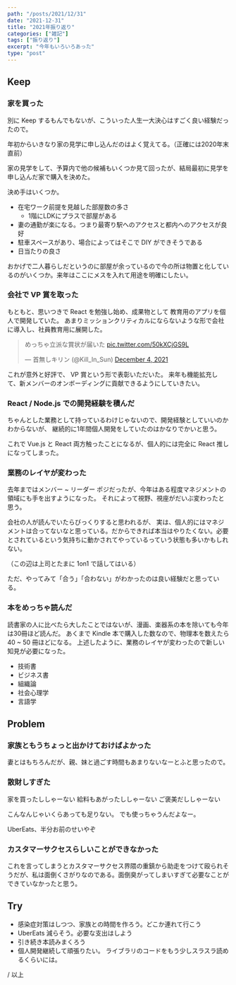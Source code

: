 ```yaml
---
path: "/posts/2021/12/31"
date: "2021-12-31"
title: "2021年振り返り"
categories: ["雑記"]
tags: ["振り返り"]
excerpt: "今年もいろいろあった"
type: "post"
---
```


## Keep

###  家を買った

別に Keep するもんでもないが、こういった人生一大決心はすごく良い経験だったので。

年初からいきなり家の見学に申し込んだのはよく覚えてる。（正確には2020年末直前）

家の見学をして、予算内で他の候補もいくつか見て回ったが、結局最初に見学を申し込んだ家で購入を決めた。

決め手はいくつか。

- 在宅ワーク前提を見越した部屋数の多さ
	- 1階にLDKにプラスで部屋がある
- 妻の通勤が楽になる。つまり最寄り駅へのアクセスと都内へのアクセスが良好
- 駐車スペースがあり、場合によってはそこで DIY ができそうである
- 日当たりの良さ

おかげで二人暮らしだというのに部屋が余っているので今の所は物置と化しているのがいくつか。来年はここにメスを入れて用途を明確にしたい。


### 会社で VP 賞を取った

もともと、思いつきで React を勉強し始め、成果物として 教育用のアプリを個人で開発していた。
あまりミッションクリティカルにならないような形で会社に導入し、社員教育用に展開した。

<blockquote class="twitter-tweet"><p lang="ja" dir="ltr">めっちゃ立派な賞状が届いた <a href="https://t.co/50kXCjGS9L">pic.twitter.com/50kXCjGS9L</a></p>&mdash; 首無しキリン (@Kill_In_Sun) <a href="https://twitter.com/Kill_In_Sun/status/1467158643754008578?ref_src=twsrc%5Etfw">December 4, 2021</a></blockquote> <script async src="https://platform.twitter.com/widgets.js" charset="utf-8"></script>
これが意外と好評で、 VP 賞という形で表彰いただいた。
来年も機能拡充して、新メンバーのオンボーディングに貢献できるようにしていきたい。

### React / Node.js での開発経験を積んだ

ちゃんとした業務として持っているわけじゃないので、開発経験としていいのかわからないが、
継続的に1年間個人開発をしていたのはかなりでかいと思う。

これで Vue.js と React 両方触ったことになるが、個人的には完全に React 推しになってしまった。

### 業務のレイヤが変わった

去年まではメンバー ~ リーダー ポジだったが、今年はある程度マネジメントの領域にも手を出すようになった。
それによって視野、視座がだいぶ変わったと思う。

会社の人が読んでいたらびっくりすると思われるが、
実は、個人的にはマネジメントは合ってないなと思っている。だからできれば本当はやりたくない。必要とされているという気持ちに動かされてやっているっていう状態も多いかもしれない。

（この辺は上司とたまに 1on1 で話してはいる）

ただ、やってみて「合う」「合わない」がわかったのは良い経験だと思っている。

### 本をめっちゃ読んだ

読書家の人に比べたら大したことではないが、漫画、楽器系の本を除いても今年は30冊ほど読んだ。
あくまで Kindle 本で購入した数なので、物理本を数えたら 40 ~ 50 冊ほどになる。
上述したように、業務のレイヤが変わったので新しい知見が必要になった。

- 技術書
- ビジネス書
- 組織論
- 社会心理学
- 言語学

## Problem

### 家族ともうちょっと出かけておけばよかった

妻とはもちろんだが、親、妹と過ごす時間もあまりないなーとふと思ったので。

### 散財しすぎた

家を買ったししゃーない
給料もあがったししゃーない
ご褒美だししゃーない

こんなんじゃいくらあっても足りない。
でも使っちゃうんだよなー。

UberEats、半分お前のせいやぞ


### カスタマーサクセスらしいことができなかった

これを言ってしまうとカスタマーサクセス界隈の重鎮から助走をつけて殴られそうだが、私は面倒くさがりなのである。面倒臭がってしまいすぎて必要なことができていなかったと思う。

## Try

- 感染症対策はしつつ、家族との時間を作ろう。どこか連れて行こう
- UberEats 減らそう。必要な支出はしよう
- 引き続き本読みまくろう
- 個人開発継続して頑張りたい。 ライブラリのコードをもう少しスラスラ読めるくらいには。



/ 以上
